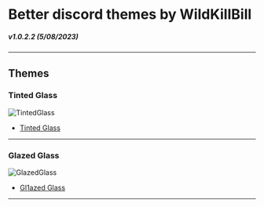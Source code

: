 # Better discord themes by WildKillBill
##### v1.0.2.2 (5/08/2023)
<hr>

## Themes
 
 ### Tinted Glass

 ![TintedGlass](https://user-images.githubusercontent.com/128874958/236896215-19badcc3-390b-4f95-b2dc-393bebcb5739.gif)
 
 + [Tinted Glass](https://github.com/WildKillBill/Better-Discord-Themes-by-WildKillBill/tree/main/Themes/Tinted%20Glass)
<hr>
  
  ### Glazed Glass

 ![GlazedGlass](https://user-images.githubusercontent.com/128874958/236895730-02974989-dfdc-4df0-b491-fcea25311db2.gif)

 + [Gl1azed Glass](https://github.com/WildKillBill/Better-Discord-Themes-by-WildKillBill/tree/main/Themes/Glazed%20Glass)
<hr>
